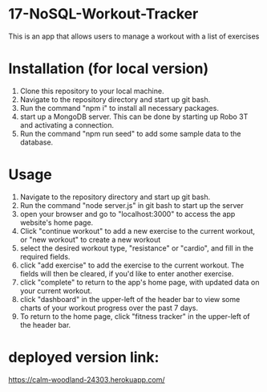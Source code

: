 # 17-NoSQL-Workout-Tracker
This is an app that allows users to manage a workout with a list of exercises

# Installation (for local version)
1. Clone this repository to your local machine.
2. Navigate to the repository directory and start up git bash.
3. Run the command "npm i" to install all necessary packages.
4. start up a MongoDB server. This can be done by starting up Robo 3T and activating a connection.
5. Run the command "npm run seed" to add some sample data to the database.

# Usage
1. Navigate to the repository directory and start up git bash.
2. Run the command "node server.js" in git bash to start up the server
3. open your browser and go to "localhost:3000" to access the app website's home page.
4. Click "continue workout" to add a new exercise to the current workout, or "new workout" to create a new workout
5. select the desired workout type, "resistance" or "cardio", and fill in the required fields.
6. click "add exercise" to add the exercise to the current workout. The fields will then be cleared, if you'd like to enter another exercise.
7. click "complete" to return to the app's home page, with updated data on your current workout.
8. click "dashboard" in the upper-left of the header bar to view some charts of your workout progress over the past 7 days.
9. To return to the home page, click "fitness tracker" in the upper-left of the header bar.

# deployed version link:
https://calm-woodland-24303.herokuapp.com/ 